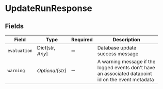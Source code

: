 # UpdateRunResponse


## Fields

| Field                                                                                              | Type                                                                                               | Required                                                                                           | Description                                                                                        |
| -------------------------------------------------------------------------------------------------- | -------------------------------------------------------------------------------------------------- | -------------------------------------------------------------------------------------------------- | -------------------------------------------------------------------------------------------------- |
| `evaluation`                                                                                       | Dict[str, *Any*]                                                                                   | :heavy_minus_sign:                                                                                 | Database update success message                                                                    |
| `warning`                                                                                          | *Optional[str]*                                                                                    | :heavy_minus_sign:                                                                                 | A warning message if the logged events don't have an associated datapoint id on the event metadata |